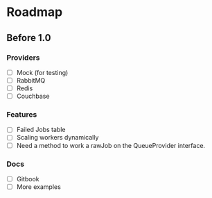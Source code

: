 # Roadmap

## Before 1.0

### Providers
- [ ] Mock (for testing)
- [ ] RabbitMQ
- [ ] Redis
- [ ] Couchbase

### Features
- [ ] Failed Jobs table
- [ ] Scaling workers dynamically
- [ ] Need a method to work a rawJob on the QueueProvider interface.

### Docs
- [ ] Gitbook
- [ ] More examples